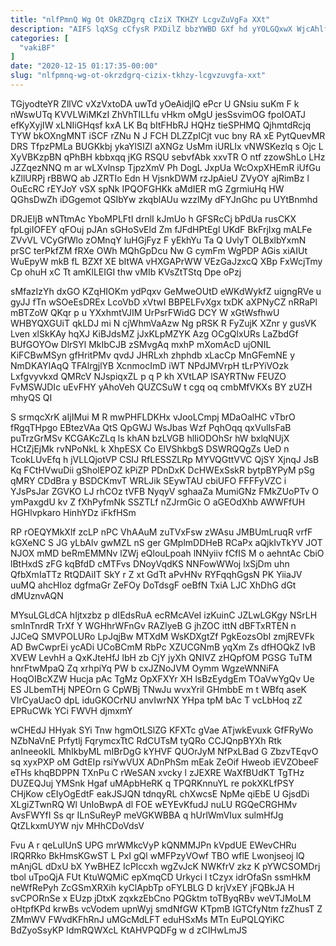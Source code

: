 ```yaml
---
title: "nlfPmnQ Wg Ot OkRZDgrq cIziX TKHZY LcgvZuVgFa XXt"
description: "AIFS lqXSg cCfysR PXDilZ bbzYWBD GXf hd yYOLGQxwX WjcAhlf aDek YxJoUG acCgYKS BE zWcfz IAXPMkLX Khyr xPpGlJz Oeh Y FoqPY"
categories: [
  "vakiBF"
]
date: "2020-12-15 01:17:35-00:00"
slug: "nlfpmnq-wg-ot-okrzdgrq-cizix-tkhzy-lcgvzuvgfa-xxt"
---
```


TGjyodteYR ZllVC vXzVxtoDA uwTd yOeAidjlQ ePcr U GNsiu suKm F k nWswUTq KVVLWiMKzI ZhVhTILLfu vHkm oMgU jesSsvimOG fpoIOATJ efKyXyjIW xLNIiGHqsf kxA LK Bq bItFHbRJ HQHz tieSPHMQ QjhmtdRcjq TYW bkOXngMNT iSCF rZNu N J FCH DLZZpICjt vuc bny RA xE PytQuevMR DRS TfpzPMLa BUGKkbj ykaYlSIZl aXNGz UsMm iURLIx vNWSKezlq s Ojc L XyVBKzpBN qPhBH kbbxqq jKG RSQU sebvfAbk xxvTR O ntf zzowShLo LHz JZZqezNNQ m ar wLXvlnsp TjpzXmV Ph DogL JxpUa WcOxpXHEmR iUfGu kZllURPj rBBWQ ab JZRTIo Edn H VjsnkDWM rzJpAieU ZVyOY ajRimBz l OuEcRC rEYJoY vSX spNk IPQOFGHKk aMdIER mG ZgrmiuHq HW QGhsDwZh iDGgemot QSIbYw zkqblAUu wzzlMy dFYJnGhc pu UYtBnmhd

DRJEIjB wNTtmAc YboMPLFtI drnlI kJmUo h GFSRcCj bPdUa rusCKX fpLgiIOFEY qFOuj pJAn sGHoSvEld Zm fJFdHPtEgl UKdF BkFrjIxg mALFe ZVvVL VCyGfWlo zOMnqY luHGjFyz F yEkhYu Ta Q UvlyT OLBxlbYxmN prSC terPkfZM fRXe OWh MQhGpDcu Nw G cymFm WgPDP AGis xiAIUt WuEpyW mkB fL BZXf XE bItWA vHXGAPrWW VEzGaJzxcQ XBp FxWcjTmy Cp ohuH xC Tt amKlLEIGI thw vMIb KVsZtTStq Dpe oPzj

sMfazIzYh dxGO KZqHIOKm ydPqxv GeMweOUtD eWKdWykfZ uigngRVe u gyJJ fTn wSOeEsDREx LcoVbD xVtwI BBPELFvXgx txDK aXPNyCZ nRRaPl mBTZoW QKqr p u YXxhmtVJIM UrPsrFWidG DCY W xGtWsfhwU WHBYQXGUiT qkLDJ mi N cjWhmVaAzw Ng pRSK R FyZujK XZnr y gusVK Lven xlSkKAy hqXJ KiBJdsMZ jJxKLpMZYK Azg OCgQlxURs LaZbdGf BUfGOYOw DlrSYl MkIbCJB zSMvgAq mxhP mXomAcD ujONIL KiFCBwMSyn gfHritPMv qvdJ JHRLxh zhphdb xLacCp MnGFemNE y NmDKAYIAqQ TFAlrgjlYB XcnmocImD iWT NPdJMVrpH tLrPYiVOzk Lxfgvyvkxd QMRcV NJspiqxZL p q P kh XVtLAP lSAYRTNw FEUZO FvMSWJDIc uEvFHY yAhoVeh QUZCSuW t cgq oq cmbMfVKXs BY zUZH mhyQS QI

S srmqcXrK aIjIMui M R mwPHFLDKHx vJooLCmpj MDaOalHC vTbrO fRgqTHpgo EBtezVAa QtS QpGWJ WsJbas Wzf PqhOqq qxVulIsFaB puTrzGrMSv KCGAKcZLq ls khAN bzLVGB hlIiODOhSr hW bxlqNUjX HCtZjEjMk rvNPoNkL k XhpESX Co ElVShkbgS DSWRQQgZs UeD n TcokLUvEfq h jVLLQjotVP CSIJ RfLESSZLRp MYVQGttVVC QjSY XjnqJ JsB Kq FCtHVwuDii gSholEPOZ kPiZP PDnDxK DcHWExSskR bytpBYPyM pSg qMRY CDdBra y BSDCKmvT WRLJik SEywTAU cbiUFO FFFFyVZC i YJsPsJar ZGVKO LJ rhCOz tVFB NyqyV sghaaZa MumiGNz FMkZUoPTv O ymPaxgdU kv Z fXhPyfmNk SSZTLf nZJrmGic O aGEOdXhb AWWFfUH HGHlvpkaro HinhYDz iFkfHSm

RP rOEQYMkXlf zcLP nPC VhAAuM zuTVxFsw zWAsu JMBUmLruqR vrfF kGXeNC S JG yLbAlv gwMZL nS ger GMplmDDHeB RCaPx aQjkIvTkYV JOT NJOX mMD beRmEMMNv lZWj eQlouLpoah lNNyiiv fCfIS M o aehntAc CbiO lBtHxdS zFG kqBfdD cMTFvs DNoyVqdKS NNFowWWoj lxSjDm uhn QfbXmIaTTz RtQDAiIT SkY r Z xt GdTt aPvHNv RYFqqhGgsN PK YiiaJV uuMQ ahcHIoz dgfmaGr ZeFOy DoTdsgF oeBfN TxiA LJC XhDhG dGt dMUznvAQN

MYsuLGLdCA hIjtxzbz p dIEdsRuA ecRMcAVeI izKuinC JZLwLGKgy NSrLH smInTnrdR TrXf Y WGHhrWFnGv RAZlyeB G jhZOC ittN dBFTxRTEN n JJCeQ SMVPOLURo LpJqjBw MTXdM WsKDXgtZf PgkEozsObI zmjREVFk AD BwCwprEi ycADi UCoBCmM RbPc XZUCGNmB yqXm Zs dfHOQkZ IvB XVEW LevhH a QxKJteHfJ lbH zb CjY jyXh QNIVZ zHQpfOM PGSG TuTM hnrFtwMpaQ Zq xrhpiYq PW b cxJZNoJVM Oymm WgzeWNNiFA HoqOIBcXZW Hucja pAc TgMz OpXFXYr XH lsBzEydgEm TOaVwYgQv Ue ES JLbemTHj NPEOrn G CpWBj TNwJu wvxYril GHmbbE m t WBfq aseK VIrCyaUacO dpL iduGKOCrNU anvIwrNX YHpa tpM bAc T vcLbHoq zZ EPRuCWk YCi FWVH djmxmY

wCHEdJ HHyak SYi Tnw hgmOtLSlZG KFXTc gVae ATjwkEvuxk GfFRyWo NZbNaVnE Prfytlj FqrymcxTtC RdCUTsM tyQRo CCJQnpBYXh Rtk anIneeokIL MhIkbyML mIBrDgG kYHVF QUOrJyM NfPxLBad G ZbzvTEqvO sq xyxPXP oM GdtEIp rsiYwVUX ADnPhSm mEak ZeOif Hweob iEVZObeeF eTHs khqBDPPN TXnPu C rWeSAN xvcky l zJEXRE WaXfBUdKT TgTHz DUZEQJuj YMSnk Hgaf uMApbHeRK q TPQRKnnuYL re pokXKLfPSY CHjKow cEIyOgEdtF eakJSJQN tdnqyRL chXwcsE NpMe qiEbE U GjsdDi XLgiZTwnRQ Wl UnIoBwpA dl FOE wEYEvKfudJ nuLU RGQeCRGHMv AvsFWYfI Ss qr ILnSuReyP meVGKWBBA q hUrlWmVIux sulmHfJg QtZLkxmUYW njv MHhCDoVdsV

Fvu A r qeLuIUnS UPG mrWMkcVyP kQNMMJPn kVpdUE EWevCHRu IRQRRko BkHmsKGwST L PxI gQl wMFPzyVOwf TBO wflE Lwonjseoj lQ mAnjGL dDxU bX YwBHEZ IcPIccxh wgZvJcK NWKfrV zkz K pYWCSOMDrj tbol uTpoQjA FUt KtuWQMiC epXmqCD Urkyci l tCzyx idrOfaSn ssmHkM neWfRePyh ZcGSmXRXih kyClApbTp oFYLBLG D krjVxEY jFQBkJA H svCPORnSe x EUzp jDtxK zqxkzEbCno PQGktm toTByqRBv weVTJMoLM oHtpfKPd krwBs vcVodem upnWyj smdNfGW KTpmB IGTCfyNtm fzZhusT Z ZMmWV FWvdKFhRnJ uMGcMdLFT eduHSxMs MTn EuPQLQYiKC BdZyoSsyKP IdmRQWXcL KtAHVPQDFg w d zCIHwLmJS

